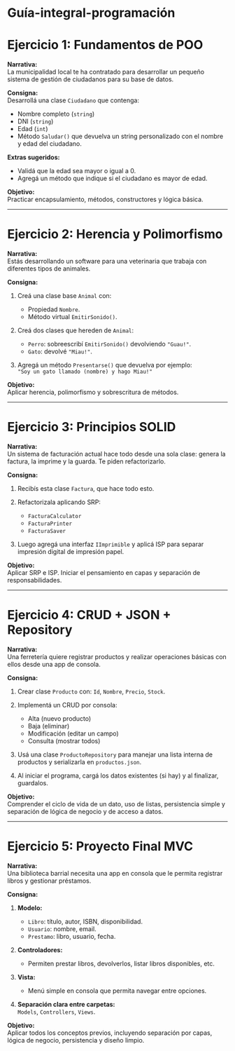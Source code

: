 # Guía-integral-programación
# Ejercicio 1: Fundamentos de POO

**Narrativa:**  
La municipalidad local te ha contratado para desarrollar un pequeño sistema de gestión de ciudadanos para su base de datos.

**Consigna:**  
Desarrollá una clase `Ciudadano` que contenga:
- Nombre completo (`string`)
- DNI (`string`)
- Edad (`int`)
- Método `Saludar()` que devuelva un string personalizado con el nombre y edad del ciudadano.

**Extras sugeridos:**
- Validá que la edad sea mayor o igual a 0.
- Agregá un método que indique si el ciudadano es mayor de edad.

**Objetivo:**  
Practicar encapsulamiento, métodos, constructores y lógica básica.

---

# Ejercicio 2: Herencia y Polimorfismo

**Narrativa:**  
Estás desarrollando un software para una veterinaria que trabaja con diferentes tipos de animales.

**Consigna:**
1. Creá una clase base `Animal` con:
   - Propiedad `Nombre`.
   - Método virtual `EmitirSonido()`.

2. Creá dos clases que hereden de `Animal`:
   - `Perro`: sobreescribí `EmitirSonido()` devolviendo `"Guau!"`.
   - `Gato`: devolvé `"Miau!"`.

3. Agregá un método `Presentarse()` que devuelva por ejemplo:  
   `"Soy un gato llamado (nombre) y hago Miau!"`

**Objetivo:**  
Aplicar herencia, polimorfismo y sobrescritura de métodos.

---

# Ejercicio 3: Principios SOLID

**Narrativa:**  
Un sistema de facturación actual hace todo desde una sola clase: genera la factura, la imprime y la guarda. Te piden refactorizarlo.

**Consigna:**
1. Recibís esta clase `Factura`, que hace todo esto.
2. Refactorizala aplicando SRP:
   - `FacturaCalculator`
   - `FacturaPrinter`
   - `FacturaSaver`

3. Luego agregá una interfaz `IImprimible` y aplicá ISP para separar impresión digital de impresión papel.

**Objetivo:**  
Aplicar SRP e ISP. Iniciar el pensamiento en capas y separación de responsabilidades.

---

# Ejercicio 4: CRUD + JSON + Repository

**Narrativa:**  
Una ferretería quiere registrar productos y realizar operaciones básicas con ellos desde una app de consola.

**Consigna:**
1. Crear clase `Producto` con: `Id`, `Nombre`, `Precio`, `Stock`.
2. Implementá un CRUD por consola:
   - Alta (nuevo producto)
   - Baja (eliminar)
   - Modificación (editar un campo)
   - Consulta (mostrar todos)

3. Usá una clase `ProductoRepository` para manejar una lista interna de productos y serializarla en `productos.json`.

4. Al iniciar el programa, cargá los datos existentes (si hay) y al finalizar, guardalos.

**Objetivo:**  
Comprender el ciclo de vida de un dato, uso de listas, persistencia simple y separación de lógica de negocio y de acceso a datos.

---

# Ejercicio 5: Proyecto Final MVC

**Narrativa:**  
Una biblioteca barrial necesita una app en consola que le permita registrar libros y gestionar préstamos.

**Consigna:**
1. **Modelo:**
   - `Libro`: título, autor, ISBN, disponibilidad.
   - `Usuario`: nombre, email.
   - `Prestamo`: libro, usuario, fecha.

2. **Controladores:**
   - Permiten prestar libros, devolverlos, listar libros disponibles, etc.

3. **Vista:**
   - Menú simple en consola que permita navegar entre opciones.

4. **Separación clara entre carpetas:**  
   `Models`, `Controllers`, `Views`.

**Objetivo:**  
Aplicar todos los conceptos previos, incluyendo separación por capas, lógica de negocio, persistencia y diseño limpio.
